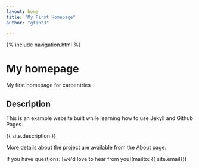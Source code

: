 ```yaml
---
layout: home
title: "My First Homepage"
author: "gfan23"

---
```


{% include navigation.html %}

# My homepage
My first homepage for carpentries

## Description
This is an example website built while learning how to use Jekyll and Github Pages.

{{ site.description }}


More details about the project are available from the [About page](about.md).

If you have questions: [we'd love to hear from you](mailto: {{ site.email}})
